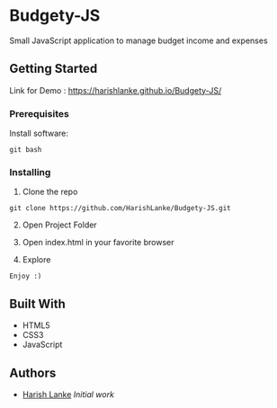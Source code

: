 # Budgety-JS

Small JavaScript application to manage budget income and expenses

## Getting Started

Link for Demo : https://harishlanke.github.io/Budgety-JS/

### Prerequisites

Install software:

```
git bash
```
### Installing

1. Clone the repo

```
git clone https://github.com/HarishLanke/Budgety-JS.git
```

2. Open Project Folder

3. Open index.html in your favorite browser

4. Explore

```
Enjoy :)
```

## Built With

* HTML5
* CSS3
* JavaScript

## Authors

* [Harish Lanke](https://github.com/HarishLanke) *Initial work*  
